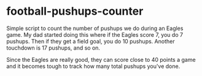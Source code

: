 # football-pushups-counter

Simple script to count the number of pushups we do during an Eagles game. My dad started doing this where if the Eagles score 7, you do 7 pushups. Then if they get a field goal, you do 10 pushups. Another touchdown is 17 pushups, and so on. 

Since the Eagles are really good, they can score close to 40 points a game and it becomes tough to track how many total pushups you've done.